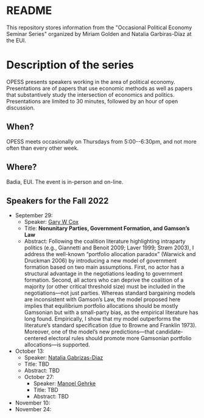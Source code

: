 # README

This repository stores information from the "Occasional Political Economy Seminar Series" organized by Miriam Golden and Natalia Garbiras-Díaz at the EUI. 

# Description of the series

OPESS presents speakers working in the area of political economy. Presentations are of papers that use economic methods as well as papers that substantively study the intersection of economics and politics. Presentations are limited to 30 minutes, followed by an hour of open discussion. 

## When?

OPESS meets occasionally on Thursdays from 5:00--6:30pm, and not more often than every other week. 

## Where? 

Badia, EUI. The event is in-person and on-line. 

## Speakers for the Fall 2022

  * September 29:
      + Speaker: [Gary W Cox](https://gwcox.sites.stanford.edu/)
      +  Title: **Nonunitary Parties, Government Formation, and Gamson’s Law**
      + Abstract: Following the coalition literature highlighting intraparty politics (e.g., Giannetti and Benoit 2009; Laver 1999; Strøm 2003), I address the well-known “portfolio allocation paradox” (Warwick and Druckman 2006) by introducing a new model of government formation based on two main assumptions. First, no actor has a structural advantage in the negotiations leading to government formation. Second, all actors who can deprive the coalition of a majority (or other critical threshold size) must be included in the negotiations—not just parties. Whereas standard bargaining models are inconsistent with Gamson’s Law, the model proposed here implies that equilibrium portfolio allocations should be mostly Gamsonian but with a small-party bias, as the empirical literature has long found. Empirically, I show that my model outperforms the literature’s standard specification (due to Browne and Franklin 1973). Moreover, one of the model’s new predictions—that candidate-centered electoral rules should promote more Gamsonian portfolio allocations—is supported. 
  * October 13:
      + Speaker: [Natalia Gabrizas-Diaz](https://www.eui.eu/people?id=natalia-garbiras-diaz)
      + Title: TBD
      + Abstract: TBD
    * October 27: 
      + Speaker: [Manoel Gehrke](https://manoelgehrke.com/)
      + Title: TBD
      + Abstract: TBD
   * November 10:
   * November 24: 
    
